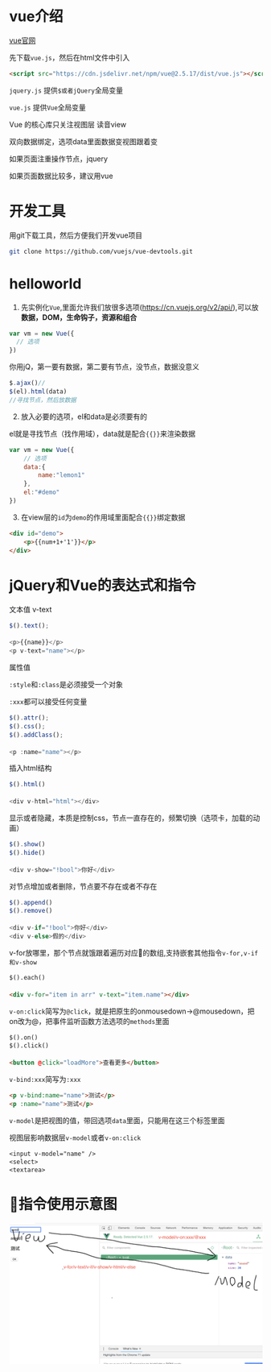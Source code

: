 # vue介绍

[vue官网](https://cn.vuejs.org/)

先下载`vue.js`，然后在html文件中引入

```html
<script src="https://cdn.jsdelivr.net/npm/vue@2.5.17/dist/vue.js"></script>
```

`jquery.js` 提供`$或者jQuery`全局变量

`vue.js`  提供`Vue`全局变量

Vue 的核心库只关注视图层  读音view

双向数据绑定，选项data里面数据变视图跟着变

如果页面注重操作节点，jquery

如果页面数据比较多，建议用vue

# 开发工具

用git下载工具，然后方便我们开发vue项目
```bash
git clone https://github.com/vuejs/vue-devtools.git
```

# helloworld

1. 先实例化`Vue`,里面允许我们放很多选项(https://cn.vuejs.org/v2/api/),可以放**数据，DOM，生命钩子，资源和组合**

```js
var vm = new Vue({
  // 选项
})
```
你用jQ，第一要有数据，第二要有节点，没节点，数据没意义
```js
$.ajax()//
$(el).html(data)
//寻找节点，然后放数据
```

2. 放入必要的选项，el和data是必须要有的

el就是寻找节点（找作用域），data就是配合`{{}}`来渲染数据
```js
var vm = new Vue({
    // 选项
    data:{
        name:"lemon1"
    },
    el:"#demo"
})
```

3. 在view层的`id`为`demo`的作用域里面配合`{{}}`绑定数据

```html
<div id="demo">
    <p>{{num+1+'1'}}</p>
</div>
```

# jQuery和Vue的表达式和指令

文本值 v-text

```js
$().text();

<p>{{name}}</p>
<p v-text="name"></p>
```

属性值

`:style`和`:class`是必须接受一个对象

`:xxx`都可以接受任何变量
```js
$().attr();
$().css();
$().addClass();

<p :name="name"></p>
```

插入html结构
```js
$().html()

<div v-html="html"></div>
```


显示或者隐藏，本质是控制css，节点一直存在的，频繁切换（选项卡，加载的动画）
```js
$().show()
$().hide()

<div v-show="!bool">你好</div>
```

对节点增加或者删除，节点要不存在或者不存在
```js
$().append()
$().remove()

<div v-if="!bool">你好</div>
<div v-else>假的</div>
```

v-for放哪里，那个节点就饿跟着遍历对应的数组,支持嵌套其他指令`v-for,v-if和v-show`
```html
$().each()

<div v-for="item in arr" v-text="item.name"></div>
```

`v-on:click`简写为`@click`，就是把原生的onmousedown->@mousedown，把on改为@，把事件监听函数方法选项的`methods`里面
```html
$().on()
$().click()

<button @click="loadMore">查看更多</button>
```

`v-bind:xxx`简写为`:xxx`
```html
<p v-bind:name="name">测试</p>
<p :name="name">测试</p>
```

`v-model`是把视图的值，带回选项`data`里面，只能用在这三个标签里面

视图层影响数据层`v-model`或者`v-on:click`
```
<input v-model="name" />
<select>
<textarea>
```

# 指令使用示意图

<img src="屏幕快照 2018-10-29 下午3.38.33.png" />

